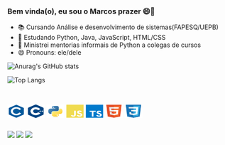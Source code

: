 ### Bem vinda(o), eu sou o Marcos prazer 😄🤝

- 📚 Cursando Análise e desenvolvimento de sistemas(FAPESQ/UEPB)
- 🌱 Estudando Python, Java, JavaScript, HTML/CSS
- 👯 Ministrei mentorias informais de Python a colegas de cursos
- 😄 Pronouns: ele/dele

![Anurag's GitHub stats](https://github-readme-stats.vercel.app/api?username=MarcosOliveira16&hide=contribs,issues&show_icons=true&theme=moltack)

![Top Langs](https://github-readme-stats.vercel.app/api/top-langs/?username=MarcosOliveira16&layout=compact&theme=moltack)

##

<div style="display: inline_block"><br>
  <img align="center" alt="Marquinhos-Ts" height="30" width="40" src="https://raw.githubusercontent.com/devicons/devicon/master/icons/c/c-plain.svg">
  <img align="center" alt="Marquinhos-Ts" height="30" width="40" src="https://raw.githubusercontent.com/devicons/devicon/master/icons/cplusplus/cplusplus-plain.svg">
   <img align="center" alt="Marquinhos-Python" height="30" width="40" src="https://raw.githubusercontent.com/devicons/devicon/master/icons/python/python-original.svg">
  <img align="center" alt="Marquinhos-Js" height="30" width="40" src="https://raw.githubusercontent.com/devicons/devicon/master/icons/javascript/javascript-plain.svg">
  <img align="center" alt="Marquinhos-Ts" height="30" width="40" src="https://raw.githubusercontent.com/devicons/devicon/master/icons/typescript/typescript-plain.svg">
  <img align="center" alt="Marquinhos-HTML" height="30" width="40" src="https://raw.githubusercontent.com/devicons/devicon/master/icons/html5/html5-original.svg">
  <img align="center" alt="Marquinhos-CSS" height="30" width="40" src="https://raw.githubusercontent.com/devicons/devicon/master/icons/css3/css3-original.svg">
</div>

##

<div> 
  <a href="https://instagram.com/_marcosoli_" target="_blank"><img src="https://img.shields.io/badge/-Instagram-%23E4405F?style=for-the-badge&logo=instagram&logoColor=white" target="_blank"></a>
  <a href = "mailto:marcosraffaeloficial@gmail.com"><img src="https://img.shields.io/badge/Gmail-D14836?style=for-the-badge&logo=gmail&logoColor=white" target="_blank"></a>
  <a href="https://www.linkedin.com/in//marcos-oliveira-77410424a" target="_blank"><img src="https://img.shields.io/badge/-LinkedIn-%230077B5?style=for-the-badge&logo=linkedin&logoColor=white" target="_blank"></a> 

</div>
